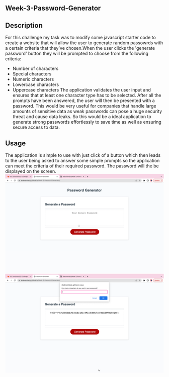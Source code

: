 ## Week-3-Password-Generator

## Description
For this challenge my task was to modify some javascript starter code to create a website that will allow the user to generate random passowrds with a certain criteria that they've chosen.When the user clicks the 'generate password' button they will be prompted to choose from the following criteria:
* Number of characters
* Special characters 
* Numeric characters
* Lowercase characters
* Uppercase characters
The application validates the user input and ensures that at least one character type has to be selected. After all the prompts have been answered, the user will then be presented with a password.
This would be very useful for companies that handle large amounts of sensitive data as weak passwords can pose a huge security threat and cause data leaks. So this would be a ideal application to generate strong passwords effortlessly  to save time as well as ensuring secure access to data.

## Usage 
The application is simple to use with just click of a button which then leads to the user being asked to answer some simple prompts so the application can meet the criteria of their required password. The password will the be displayed on the screen.
<img src=".\Assets\images\screenshot1.png"/>
<img src=".\Assets\images\screenshot2.png"/>


